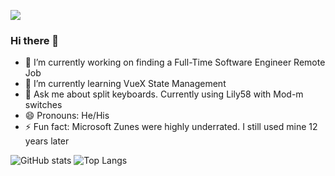 ![](https://visitor-badge.laobi.icu/badge?page_id=PilarCha)

### Hi there 👋

<!--
**PilarCha/PilarCha** is a ✨ _special_ ✨ repository because its `README.md` (this file) appears on your GitHub profile.

Here are some ideas to get you started:
-->
- 🔭 I’m currently working on finding a Full-Time Software Engineer Remote Job
- 🌱 I’m currently learning VueX State Management
- 💬 Ask me about split keyboards. Currently using Lily58 with Mod-m switches
- 😄 Pronouns: He/His
- ⚡ Fun fact: Microsoft Zunes were highly underrated. I still used mine 12 years later

![GitHub stats](https://github-readme-stats.vercel.app/api?username=PilarCha&show_icons=true&theme=radical)
![Top Langs](https://github-readme-stats.vercel.app/api/top-langs/?username=PilarCha&theme=radical&hide=HTML,css)
